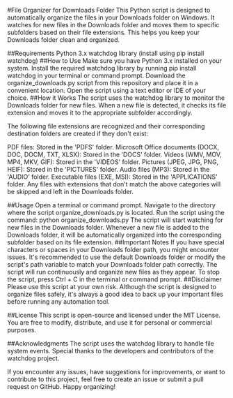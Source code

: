 #File Organizer for Downloads Folder
This Python script is designed to automatically organize the files in your Downloads folder on Windows. It watches for new files in the Downloads folder and moves them to specific subfolders based on their file extensions. This helps you keep your Downloads folder clean and organized.

##Requirements
Python 3.x
watchdog library (install using pip install watchdog)
##How to Use
Make sure you have Python 3.x installed on your system.
Install the required watchdog library by running pip install watchdog in your terminal or command prompt.
Download the organize_downloads.py script from this repository and place it in a convenient location.
Open the script using a text editor or IDE of your choice.
##How it Works
The script uses the watchdog library to monitor the Downloads folder for new files. When a new file is detected, it checks its file extension and moves it to the appropriate subfolder accordingly.

The following file extensions are recognized and their corresponding destination folders are created if they don't exist:

PDF files: Stored in the 'PDFS' folder.
Microsoft Office documents (DOCX, DOC, DOCM, TXT, XLSX): Stored in the 'DOCS' folder.
Videos (WMV, MOV, MP4, MKV, GIF): Stored in the 'VIDEOS' folder.
Pictures (JPEG, JPG, PNG, HEIF): Stored in the 'PICTURES' folder.
Audio files (MP3): Stored in the 'AUDIO' folder.
Executable files (EXE, MSI): Stored in the 'APPLICATIONS' folder.
Any files with extensions that don't match the above categories will be skipped and left in the Downloads folder.

##Usage
Open a terminal or command prompt.
Navigate to the directory where the script organize_downloads.py is located.
Run the script using the command: python organize_downloads.py
The script will start watching for new files in the Downloads folder.
Whenever a new file is added to the Downloads folder, it will be automatically organized into the corresponding subfolder based on its file extension.
##Important Notes
If you have special characters or spaces in your Downloads folder path, you might encounter issues. It's recommended to use the default Downloads folder or modify the script's path variable to match your Downloads folder path correctly.
The script will run continuously and organize new files as they appear. To stop the script, press Ctrl + C in the terminal or command prompt.
##Disclaimer
Please use this script at your own risk. Although the script is designed to organize files safely, it's always a good idea to back up your important files before running any automation tool.

##License
This script is open-source and licensed under the MIT License. You are free to modify, distribute, and use it for personal or commercial purposes.

##Acknowledgments
The script uses the watchdog library to handle file system events. Special thanks to the developers and contributors of the watchdog project.

If you encounter any issues, have suggestions for improvements, or want to contribute to this project, feel free to create an issue or submit a pull request on GitHub. Happy organizing!
